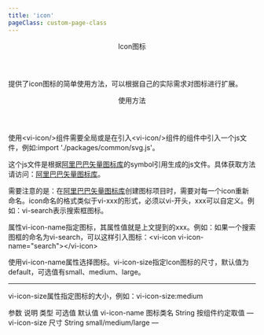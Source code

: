 ```yaml
---
title: 'icon'
pageClass: custom-page-class
---
```

<ClientOnly>
<Common-code-format>

  <div slot="componentNameTitle" class="component">
    <header class="component-name">
      Icon图标
    </header>
    <p class="component-text">
      提供了icon图标的简单使用方法，可以根据自己的实际需求对图标进行扩展。
    </p>
  </div>

  <div slot="description">
    <header class="vi-description-title">
      使用方法
    </header>
    <p class="vi-description-text">
      使用<span class="add-color">&ltvi-icon/&gt</span>组件需要全局或是在引入<span class="add-color">&ltvi-icon/&gt</span>组件的组件中引入一个<span class="add-color">js</span>文件，例如:<span class="add-color">import './packages/common/svg.js'</span>。
    </p>
    <p class="vi-description-text">
      这个<span class="add-color">js</span>文件是根据<a class="add-color" href="http://www.iconfont.cn" target="_black">阿里巴巴矢量图标库</a>的<span class="add-color">symbol引用</span>生成的<span class="add-color">js</span>文件。具体获取方法请访问：<a class="add-color"href="http://www.iconfont.cn" target="_black">阿里巴巴矢量图标库</a>。
    </p>
    <p class="vi-description-text">
      <span class="noteColor">需要注意的是：</span>在<a class="add-color" href="http://www.iconfont.cn" target="_black">阿里巴巴矢量图标库</a>创建图标项目时，需要对每一个icon重新命名。icon命名的格式类似于<span class="add-color">vi-xxx</span>的形式，必须以<span class="add-color">vi-</span>开头，<span class="add-color">xxx</span>可以自定义。例如：<span class="add-color">vi-search</span>表示搜索框图标。
    </p>
    <p class="vi-description-text">
      属性<span class="add-color">vi-icon-name</span>指定图标，其属性值就是上文提到的<span class="add-color">xxx</span>。例如：如果一个搜索图框的命名为<span class="add-color">vi-search</span>，可以这样引入图标：<span class="add-color">&ltvi-icon vi-icon-name="search"&gt&lt/vi-icon&gt</span>
    </p>
  </div>

  <div slot="showComponents" class="vi-show-component">
    <Icon-vi-icon/>
  </div>

  <section slot="paraDescription" class="vi-code-description">
    <p class="vi-paraStyle-wrapper">
      使用<span class="vi-paraStyle">vi-icon-name</span>属性选择图标。<span class="vi-paraStyle">vi-icon-size</span>指定Icon图标的尺寸，默认值为<span class="vi-paraStyle">default</span>，可选值有<span class="vi-paraStyle">small</span>、<span class="vi-paraStyle">medium</span>、<span class="vi-paraStyle">large</span>。
    </p>
  </section>

  <highlight-code class="codeStyle" slot="showCode" lang="vue">
    <vi-icon vi-icon-name="left" vi-icon-size="small"></vi-icon>
    <vi-icon vi-icon-name="right" vi-icon-size="small"></vi-icon>
    <vi-icon vi-icon-name="download" vi-icon-size="small"></vi-icon>
    <vi-icon vi-icon-name="upload" vi-icon-size="small"></vi-icon>
    <vi-icon vi-icon-name="search" vi-icon-size="small"></vi-icon>
    <vi-icon vi-icon-name="setting" vi-icon-size="small"></vi-icon>   
  </highlight-code>
</Common-code-format>
</ClientOnly>

<ClientOnly>
<Common-code-format>
  <div slot="description">
    <hr>
  </div>
  <div slot="showComponents" class="vi-show-component">
    <Icon-vi-icon-size/>
  </div>

  <section slot="paraDescription" class="vi-code-description">
    <p class="vi-paraStyle-wrapper">
      <span class="vi-paraStyle">vi-icon-size属性指定图标的大小，例如：vi-icon-size:medium</span>
    </p>
  </section>

  <highlight-code class="codeStyle" slot="showCode" lang="vue">
    <vi-icon vi-icon-name="left" vi-icon-size="medium"></vi-icon>
    <vi-icon vi-icon-name="right" vi-icon-size="medium"></vi-icon>
    <vi-icon vi-icon-name="download" vi-icon-size="medium"></vi-icon>
    <vi-icon vi-icon-name="upload" vi-icon-size="medium"></vi-icon>
    <vi-icon vi-icon-name="search" vi-icon-size="medium"></vi-icon>
    <vi-icon vi-icon-name="setting" vi-icon-size="medium"></vi-icon>   
  </highlight-code>
</Common-code-format>
</ClientOnly>

<ClientOnly>
<Common-create-form>
  <thead slot="form-header" class="formHead">
      <tr class="formHeadRow">
          <th class="formHeadCol">参数</th>
          <th class="formHeadCol">说明</th>
          <th class="formHeadCol">类型</th>
          <th class="formHeadCol">可选值</th>
          <th class="formHeadCol">默认值</th>
      </tr>
  </thead>
  <tbody slot="form-body" class="formBody">
      <tr class="formBodyRow">
          <td class="formBodyCol">vi-icon-name</td>
          <td class="formBodyCol">图标类名</td>
          <td class="formBodyCol">String</td>
          <td class="formBodyCol">按组件约定取值</td>
          <td class="formBodyCol">—</td>
      </tr>
      <tr class="formBodyRow">
          <td class="formBodyCol">vi-icon-size</td>
          <td class="formBodyCol">尺寸</td>
          <td class="formBodyCol">String</td>
          <td class="formBodyCol">small/medium/large</td>
          <td class="formBodyCol">—</td>
      </tr>
  </tbody>
</Common-create-form>
</ClientOnly>
